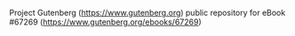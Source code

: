 Project Gutenberg (https://www.gutenberg.org) public repository for
eBook #67269 (https://www.gutenberg.org/ebooks/67269)
